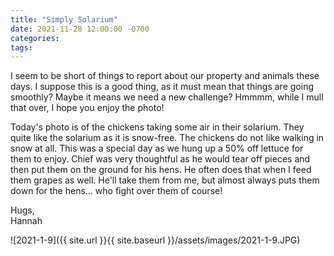```yaml
---
title: "Simply Solarium"
date: 2021-11-28 12:00:00 -0700
categories:
tags:
---
```


I seem to be short of things to report about our property and animals these days. I suppose this is a good thing, as it must mean that things are going smoothly? Maybe it means we need a new challenge? Hmmmm, while I mull that over, I hope you enjoy the photo!

Today's photo is of the chickens taking some air in their solarium. They quite like the solarium as it is snow-free. The chickens do not like walking in snow at all. This was a special day as we hung up a 50% off lettuce for them to enjoy. Chief was very thoughtful as he would tear off pieces and then put them on the ground for his hens. He often does that when I feed them grapes as well. He'll take them from me, but almost always puts them down for the hens... who fight over them of course!

Hugs,<br />
Hannah

![2021-1-9]({{ site.url }}{{ site.baseurl }}/assets/images/2021-1-9.JPG)
